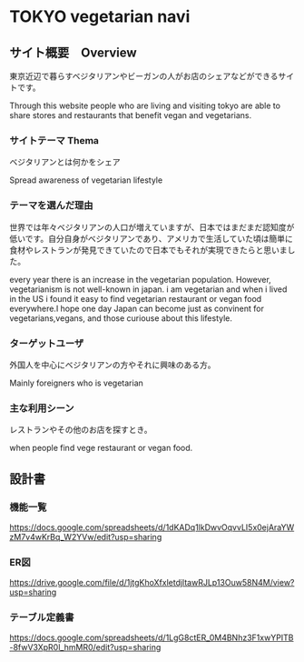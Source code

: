 # TOKYO vegetarian navi

## サイト概要　Overview
東京近辺で暮らすベジタリアンやビーガンの人がお店のシェアなどができるサイトです。

Through this website people who are living and visiting tokyo are able to share stores and restaurants that benefit vegan and vegetarians.
### サイトテーマ Thema
ベジタリアンとは何かをシェア

Spread awareness of vegetarian lifestyle

### テーマを選んだ理由
世界では年々ベジタリアンの人口が増えていますが、日本ではまだまだ認知度が低いです。自分自身がベジタリアンであり、アメリカで生活していた頃は簡単に食材やレストランが発見できていたので日本でもそれが実現できたらと思いました。

every year there is an increase in the vegetarian population. However, vegetarianism is not well-known in japan.
i am vegetarian and when i lived in the US i found it easy to find vegetarian restaurant or vegan food everywhere.I hope one day Japan can become just as convinent for vegetarians,vegans, and those curiouse about this lifestyle.  

### ターゲットユーザ
外国人を中心にベジタリアンの方やそれに興味のある方。

Mainly foreigners who is vegetarian

### 主な利用シーン
レストランやその他のお店を探すとき。

when people find vege restaurant or vegan food.

## 設計書

### 機能一覧
https://docs.google.com/spreadsheets/d/1dKADq1lkDwvOqvvLI5x0ejAraYWzM7v4wKrBq_W2YVw/edit?usp=sharing
### ER図
https://drive.google.com/file/d/1jtgKhoXfxletdjltawRJLp13Ouw58N4M/view?usp=sharing
### テーブル定義書
https://docs.google.com/spreadsheets/d/1LgG8ctER_0M4BNhz3F1xwYPITB-8fwV3XpR0l_hmMR0/edit?usp=sharing
